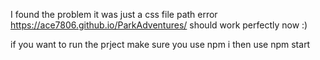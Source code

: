 I found the problem it was just a css file path error https://ace7806.github.io/ParkAdventures/ should work perfectly now :)


if you want to run the prject make sure you use npm i then use npm start
